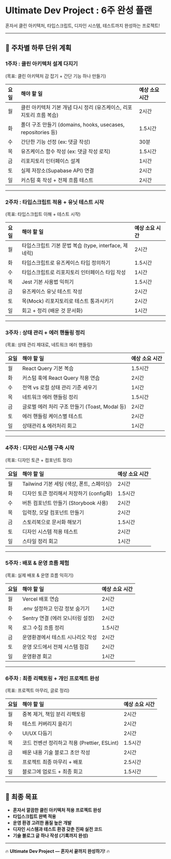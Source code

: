 # Ultimate Dev Project : 6주 완성 플랜

혼자서 클린 아키텍처, 타입스크립트, 디자인 시스템, 테스트까지 완성하는 프로젝트!

---

## 📅 주차별 하루 단위 계획

### 1주차 : 클린 아키텍처 설계 다지기
(목표: 클린 아키텍처 감 잡기 + 간단 기능 하나 만들기)

| 요일 | 해야 할 일 | 예상 소요 시간 |
|:---|:---|:---|
| 월 | 클린 아키텍처 기본 개념 다시 정리 (유즈케이스, 리포지토리 흐름 복습) | 2시간 |
| 화 | 폴더 구조 만들기 (domains, hooks, usecases, repositories 등) | 1.5시간 |
| 수 | 간단한 기능 선정 (ex: 댓글 작성) | 30분 |
| 목 | 유즈케이스 함수 작성 (ex: 댓글 작성 로직) | 1.5시간 |
| 금 | 리포지토리 인터페이스 설계 | 1시간 |
| 토 | 실제 저장소(Supabase API) 연결 | 2시간 |
| 일 | 커스텀 훅 작성 + 전체 흐름 테스트 | 2시간 |

---

### 2주차 : 타입스크립트 적용 + 유닛 테스트 시작
(목표: 타입스크립트 이해 + 테스트 시작)

| 요일 | 해야 할 일 | 예상 소요 시간 |
|:---|:---|:---|
| 월 | 타입스크립트 기본 문법 복습 (type, interface, 제네릭) | 2시간 |
| 화 | 타입스크립트로 유즈케이스 타입 정의하기 | 1.5시간 |
| 수 | 타입스크립트로 리포지토리 인터페이스 타입 작성 | 1시간 |
| 목 | Jest 기본 사용법 익히기 | 1.5시간 |
| 금 | 유즈케이스 유닛 테스트 작성 | 2시간 |
| 토 | 목(Mock) 리포지토리로 테스트 통과시키기 | 2시간 |
| 일 | 회고 + 정리 (배운 것 문서화) | 1시간 |

---

### 3주차 : 상태 관리 + 에러 핸들링 정리
(목표: 상태 관리 제대로, 네트워크 에러 핸들링)

| 요일 | 해야 할 일 | 예상 소요 시간 |
|:---|:---|:---|
| 월 | React Query 기본 복습 | 1.5시간 |
| 화 | 커스텀 훅에 React Query 적용 연습 | 2시간 |
| 수 | 전역 vs 로컬 상태 관리 기준 세우기 | 1시간 |
| 목 | 네트워크 에러 핸들링 정리 | 1.5시간 |
| 금 | 글로벌 에러 처리 구조 만들기 (Toast, Modal 등) | 2시간 |
| 토 | 에러 핸들링 케이스별 테스트 | 2시간 |
| 일 | 상태관리 & 에러처리 회고 | 1시간 |

---

### 4주차 : 디자인 시스템 구축 시작
(목표: 디자인 토큰 + 컴포넌트 정리)

| 요일 | 해야 할 일 | 예상 소요 시간 |
|:---|:---|:---|
| 월 | Tailwind 기본 세팅 (색상, 폰트, 스페이싱) | 2시간 |
| 화 | 디자인 토큰 정리해서 저장하기 (config화) | 1.5시간 |
| 수 | 버튼 컴포넌트 만들기 (Storybook 사용) | 2시간 |
| 목 | 입력창, 모달 컴포넌트 만들기 | 2시간 |
| 금 | 스토리북으로 문서화 해보기 | 1.5시간 |
| 토 | 디자인 시스템 적용 테스트 | 2시간 |
| 일 | 스타일 정리 회고 | 1시간 |

---

### 5주차 : 배포 & 운영 흐름 체험
(목표: 실제 배포 & 운영 흐름 익히기)

| 요일 | 해야 할 일 | 예상 소요 시간 |
|:---|:---|:---|
| 월 | Vercel 배포 연습 | 2시간 |
| 화 | .env 설정하고 민감 정보 숨기기 | 1시간 |
| 수 | Sentry 연결 (에러 모니터링 설정) | 2시간 |
| 목 | 로그 수집 흐름 정리 | 1.5시간 |
| 금 | 운영환경에서 테스트 시나리오 작성 | 2시간 |
| 토 | 운영 모드에서 전체 시스템 점검 | 2시간 |
| 일 | 운영환경 회고 | 1시간 |

---

### 6주차 : 최종 리팩토링 + 개인 프로젝트 완성
(목표: 프로젝트 마무리, 글로 정리)

| 요일 | 해야 할 일 | 예상 소요 시간 |
|:---|:---|:---|
| 월 | 중복 제거, 책임 분리 리팩토링 | 2시간 |
| 화 | 테스트 커버리지 올리기 | 2시간 |
| 수 | UI/UX 다듬기 | 2시간 |
| 목 | 코드 컨벤션 정리하고 적용 (Prettier, ESLint) | 1.5시간 |
| 금 | 배운 내용 기술 블로그 초안 작성 | 2시간 |
| 토 | 프로젝트 최종 마무리 + 배포 | 2.5시간 |
| 일 | 블로그에 업로드 + 최종 회고 | 1.5시간 |

---

## 🎯 최종 목표

- **혼자서 깔끔한 클린 아키텍처 적용 프로젝트 완성**
- **타입스크립트 완벽 적용**
- **운영 환경 고려한 품질 높은 개발**
- **디자인 시스템과 테스트 환경 갖춘 진짜 실전 코드**
- **기술 블로그 글 하나 작성 (기록까지 완성)**

---

🔥 **Ultimate Dev Project — 혼자서 끝까지 완성하기!** 🔥

